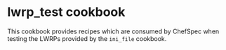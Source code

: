 # lwrp_test cookbook

This cookbook provides recipes which are consumed by ChefSpec when testing the
LWRPs provided by the `ini_file` cookbook.
